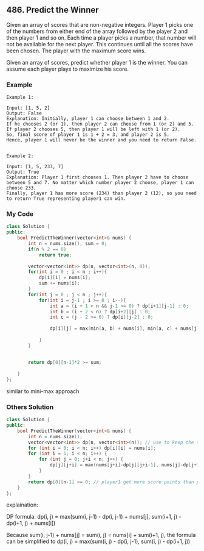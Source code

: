 ## 486. Predict the Winner

Given an array of scores that are non-negative integers. Player 1 picks one of the numbers from either end of the array followed by the player 2 and then player 1 and so on. Each time a player picks a number, that number will not be available for the next player. This continues until all the scores have been chosen. The player with the maximum score wins.

Given an array of scores, predict whether player 1 is the winner. You can assume each player plays to maximize his score.

### Example
```
Example 1:

Input: [1, 5, 2]
Output: False
Explanation: Initially, player 1 can choose between 1 and 2. 
If he chooses 2 (or 1), then player 2 can choose from 1 (or 2) and 5. If player 2 chooses 5, then player 1 will be left with 1 (or 2). 
So, final score of player 1 is 1 + 2 = 3, and player 2 is 5. 
Hence, player 1 will never be the winner and you need to return False.


Example 2:

Input: [1, 5, 233, 7]
Output: True
Explanation: Player 1 first chooses 1. Then player 2 have to choose between 5 and 7. No matter which number player 2 choose, player 1 can choose 233.
Finally, player 1 has more score (234) than player 2 (12), so you need to return True representing player1 can win.
```

### My Code
```c++
class Solution {
public:
    bool PredictTheWinner(vector<int>& nums) {
        int n = nums.size(), sum = 0;
        if(n % 2 == 0)
            return true;
        
        vector<vector<int>> dp(n, vector<int>(n, 0));
        for(int i = 0 ; i < n ; i++){
            dp[i][i] = nums[i];
            sum += nums[i];
        }
        for(int j = 0 ; j < n ; j++){
            for(int i = j-1 ; i >= 0 ; i--){
                int a = (i + 1 < n && j-1 >= 0) ? dp[i+1][j-1] : 0;
                int b = (i + 2 < n) ? dp[i+2][j] : 0;
                int c = (j - 2 >= 0) ? dp[i][j-2] : 0;
                
                dp[i][j] = max(min(a, b) + nums[i], min(a, c) + nums[j]);
                
            }
        }
        
        
        return dp[0][n-1]*2 >= sum;
        
    }
};
```
similar to mini-max approach

### Others Solution
```c++
class Solution {
public:
    bool PredictTheWinner(vector<int>& nums) {
        int n = nums.size();
        vector<vector<int>> dp(n, vector<int>(n)); // use to keep the score gap between player1 and player2
        for (int i = 0; i < n; i++) dp[i][i] = nums[i];
        for (int i = 1; i < n; i++) {
            for (int j = 0; j+i < n; j++) {
                dp[j][j+i] = max(nums[j+i]-dp[j][j+i-1], nums[j]-dp[j+1][j+i]);
            }
        }
        return dp[0][n-1] >= 0; // player1 get more score points than player2
    }
};
```
explaination:

DP formula:
dp(i, j) = max(sum(i, j-1) - dp(i, j-1) + nums[j], sum(i+1, j) - dp(i+1, j) + nums[i])

Because sum(i, j-1) + nums[j] = sum(i, j) = nums[i] + sum(i+1, j), the formula can be simplified to
dp(i, j) = max(sum(i, j) - dp(i, j-1), sum(i, j) - dp(i+1, j))

